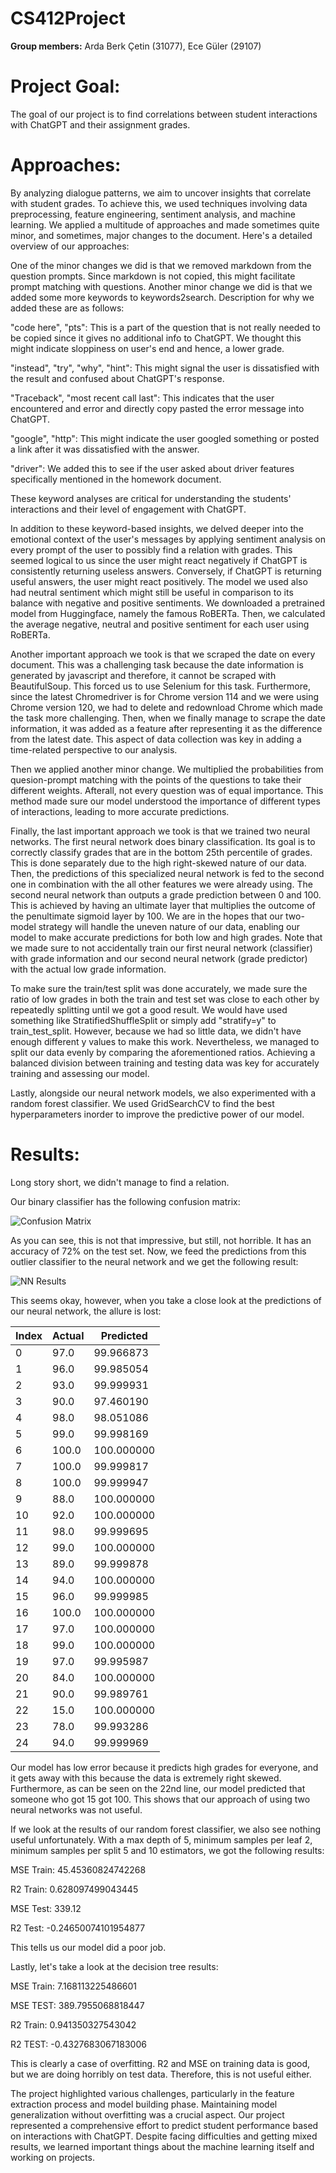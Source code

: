 # CS412Project

**Group members:** Arda Berk Çetin (31077), Ece Güler (29107)

# Project Goal:

The goal of our project is to find correlations between student interactions with ChatGPT and their assignment grades.

# Approaches:

By analyzing dialogue patterns, we aim to uncover insights that correlate with student grades. To achieve this, we used techniques involving data preprocessing, feature engineering, sentiment analysis, and machine learning. We applied a multitude of approaches and made sometimes quite minor, and sometimes, major changes to the document. Here's a detailed overview of our approaches:

One of the minor changes we did is that we removed markdown from the question prompts. Since markdown is not copied, this might facilitate prompt matching with questions. Another minor change we did is that we added some more keywords to keywords2search. Description for why we added these are as follows:

"code here", "pts": This is a part of the question that is not really needed to be copied since it gives no additional info to ChatGPT. We thought this might indicate sloppiness on user's end and hence, a lower grade.

"instead", "try", "why", "hint": This might signal the user is dissatisfied with the result and confused about ChatGPT's response. 

"Traceback", "most recent call last": This indicates that the user encountered and error and directly copy pasted the error message into ChatGPT.

"google", "http": This might indicate the user googled something or posted a link after it was dissatisfied with the answer.

"driver": We added this to see if the user asked about driver features specifically mentioned in the homework document.

These keyword analyses are critical for understanding the students' interactions and their level of engagement with ChatGPT.

In addition to these keyword-based insights, we delved deeper into the emotional context of the user's messages by applying sentiment analysis on every prompt of the user to possibly find a relation with grades. This seemed logical to us since the user might react negatively if ChatGPT is consistently returning useless answers. Conversely, if ChatGPT is returning useful answers, the user might react positively. The model we used also had neutral sentiment which might still be useful in comparison to its balance with negative and positive sentiments. We downloaded a pretrained model from Huggingface, namely the famous RoBERTa. Then, we calculated the average negative, neutral and positive sentiment for each user using RoBERTa. 

Another important approach we took is that we scraped the date on every document. This was a challenging task because the date information is generated by javascript and therefore, it cannot be scraped with BeautifulSoup. This forced us to use Selenium for this task. Furthermore, since the latest Chromedriver is for Chrome version 114 and we were using Chrome version 120, we had to delete and redownload Chrome which made the task more challenging. Then, when we finally manage to scrape the date information, it was added as a feature after representing it as the difference from the latest date. This aspect of data collection was key in adding a time-related perspective to our analysis.

Then we applied another minor change. We multiplied the probabilities from quesion-prompt matching with the points of the questions to take their different weights. Afterall, not every question was of equal importance. This method made sure our model understood the importance of different types of interactions, leading to more accurate predictions.

Finally, the last important approach we took is that we trained two neural networks. The first neural network does binary classification. Its goal is to correctly classify grades that are in the bottom 25th percentile of grades. This is done separately due to the high right-skewed nature of our data. Then, the predictions of this specialized neural network is fed to the second one in combination with the all other features we were already using. The second neural network than outputs a grade prediction between 0 and 100. This is achieved by having an ultimate layer that multiplies the outcome of the penultimate sigmoid layer by 100. We are in the hopes that our two-model strategy will handle the uneven nature of our data, enabling our model to make accurate predictions for both low and high grades. Note that we made sure to not accidentally train our first neural network (classifier) with grade information and our second neural network (grade predictor) with the actual low grade information. 

To make sure the train/test split was done accurately, we made sure the ratio of low grades in both the train and test set was close to each other by repeatedly splitting until we got a good result. We would have used something like StratifiedShuffleSplit or simply add "stratify=y" to train_test_split. However, because we had so little data, we didn't have enough different y values to make this work. Nevertheless, we managed to split our data evenly by comparing the aforementioned ratios. Achieving a balanced division between training and testing data was key for accurately training and assessing our model.

Lastly, alongside our neural network models, we also experimented with a random forest classifier. We used GridSearchCV to find the best hyperparameters inorder to improve the predictive power of our model.

# Results:

Long story short, we didn't manage to find a relation.

Our binary classifier has the following confusion matrix:

![Confusion Matrix](https://github.com/ArdaBC/FearlessPianoPancake/blob/main/confusion_matrix.png?raw=true)

As you can see, this is not that impressive, but still, not horrible. It has an accuracy of 72% on the test set. Now, we feed the predictions from this outlier classifier to the neural network and we get the following result:

![NN Results](https://github.com/ArdaBC/FearlessPianoPancake/blob/main/nnresults.png?raw=true)

This seems okay, however, when you take a close look at the predictions of our neural network, the allure is lost:

Index | Actual | Predicted
--- | --- |---
0 | 97.0 | 99.966873 
1 | 96.0 | 99.985054
2 | 93.0 | 99.999931
3 | 90.0 | 97.460190
4 | 98.0 | 98.051086
5 | 99.0 | 99.998169
6 | 100.0 | 100.000000
7 | 100.0 | 99.999817
8 | 100.0 | 99.999947
9 | 88.0 | 100.000000
10 | 92.0 | 100.000000
11 | 98.0 | 99.999695
12 | 99.0 | 100.000000
13 | 89.0 | 99.999878
14 | 94.0 | 100.000000
15 | 96.0 | 99.999985
16 | 100.0 | 100.000000
17 | 97.0 | 100.000000
18 | 99.0 | 100.000000
19 | 97.0 | 99.995987
20 | 84.0 | 100.000000
21 | 90.0 | 99.989761
22 | 15.0 | 100.000000
23 | 78.0 | 99.993286
24 | 94.0 | 99.999969

Our model has low error because it predicts high grades for everyone, and it gets away with this because the data is extremely right skewed. Furthermore, as can be seen on the 22nd line, our model predicted that someone who got 15 got 100. This shows that our approach of using two neural networks was not useful.

If we look at the results of our random forest classifier, we also see nothing useful unfortunately. With a max depth of 5, minimum samples per leaf 2, minimum samples per split 5 and 10 estimators, we got the following results:

MSE Train: 45.45360824742268

R2 Train: 0.628097499043445

MSE Test: 339.12

R2 Test: -0.24650074101954877

This tells us our model did a poor job.

Lastly, let's take a look at the decision tree results:

MSE Train: 7.168113225486601

MSE TEST: 389.7955068818447

R2 Train: 0.941350327543042

R2 TEST: -0.4327683067183006

This is clearly a case of overfitting. R2 and MSE on training data is good, but we are doing horribly on test data. Therefore, this is not useful either.

The project highlighted various challenges, particularly in the feature extraction process and model building phase. Maintaining model generalization without overfitting was a crucial aspect. Our project represented a comprehensive effort to predict student performance based on interactions with ChatGPT. Despite facing difficulties and getting mixed results, we learned important things about the machine learning itself and working on projects.
